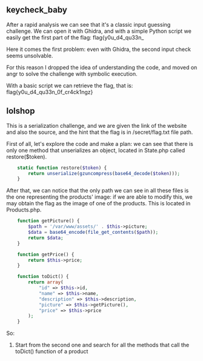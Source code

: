 ## keycheck_baby
After a rapid analysis we can see that it's a classic input guessing challenge. We can open it with Ghidra, and with a simple Python script we easily get the first part of the flag: flag{y0u_d4_qu33n_

Here it comes the first problem: even with Ghidra, the second input check seems unsolvable. 

For this reason I dropped the idea of understanding the code, and moved on angr to solve the challenge with symbolic execution.

With a basic script we can retrieve the flag, that is: flag{y0u_d4_qu33n_0f_cr4ck1ngz}

## lolshop
This is a serialization challenge, and we are given the link of the website and also the source, and the hint that the flag is in /secret/flag.txt file path. 

First of all, let's explore the code and make a plan: we can see that there is only one method that unserializes an object, located in State.php called restore($token).

```php
    static function restore($token) {
        return unserialize(gzuncompress(base64_decode($token)));
    }
```

After that, we can notice that the only path we can see in all these files is the one representing the products' image: if we are able to modify this, we may obtain the flag as the image of one of the products. This is located in Products.php.

```php
    function getPicture() {
        $path = '/var/www/assets/' . $this->picture;
        $data = base64_encode(file_get_contents($path));
        return $data;
    }

    function getPrice() {
        return $this->price;
    }

    function toDict() {
        return array(
            "id" => $this->id,
            "name" => $this->name,
            "description" => $this->description,
            "picture" => $this->getPicture(),
            "price" => $this->price
        );
    }
```

So: 
1. Start from the second one and search for all the methods that call the toDict() function of a product
